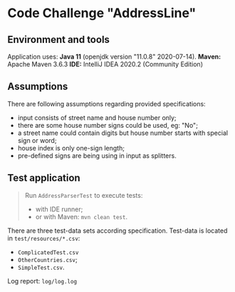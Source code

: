 # Code Challenge "AddressLine"

## Environment and tools
Application uses:
**Java 11** (openjdk version "11.0.8" 2020-07-14).
**Maven:** Apache Maven 3.6.3
**IDE:** IntelliJ IDEA 2020.2 (Community Edition)

## Assumptions
There are following assumptions regarding provided specifications:
 * input consists of street name and house number only;
 * there are some house number signs could be used, eg: "No";
 * a street name could contain digits but house number starts with special sign or word;
 * house index is only one-sign length;
 * pre-defined signs are being using in input as splitters.

## Test application
>Run `AddressParserTest` to execute tests:
> * with IDE runner;
> * or with Maven: `mvn clean test`.

There are three test-data sets according specification.
Test-data is located in `test/resources/*.csv`:
 * `ComplicatedTest.csv`
 * `OtherCountries.csv`;
 * `SimpleTest.csv`.
 
 Log report: `log/log.log`
